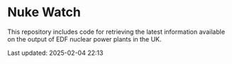 # Nuke Watch

This repository includes code for retrieving the latest information available on the output of EDF nuclear power plants in the UK.

Last updated: 2025-02-04 22:13